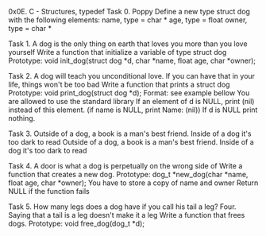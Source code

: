 0x0E. C - Structures, typedef
Task 0. Poppy
Define a new type struct dog with the following elements:
	name, type = char *
	age, type = float
	owner, type = char *

Task 1. A dog is the only thing on earth that loves you more than you love yourself
Write a function that initialize a variable of type struct dog
	Prototype: void init_dog(struct dog *d, char *name, float age, char *owner);

Task 2. A dog will teach you unconditional love. If you can have that in your life, things won't be too bad
Write a function that prints a struct dog
	Prototype: void print_dog(struct dog *d);
	Format: see example bellow
	You are allowed to use the standard library
	If an element of d is NULL, print (nil) instead of this element. (if name is NULL, print Name: (nil))
	If d is NULL print nothing.

Task 3. Outside of a dog, a book is a man's best friend. Inside of a dog it's too dark to read
Outside of a dog, a book is a man's best friend. Inside of a dog it's too dark to read

Task 4. A door is what a dog is perpetually on the wrong side of
Write a function that creates a new dog.
	Prototype: dog_t *new_dog(char *name, float age, char *owner);
	You have to store a copy of name and owner
	Return NULL if the function fails


Task 5. How many legs does a dog have if you call his tail a leg? Four. Saying that a tail is a leg doesn't make it a leg
Write a function that frees dogs.
Prototype: void free_dog(dog_t *d);
